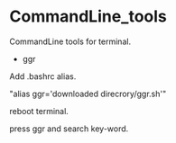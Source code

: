 CommandLine_tools
=================

CommandLine tools for terminal.


  - ggr

 Add .bashrc alias.

 "alias ggr='downloaded direcrory/ggr.sh'"

 reboot terminal.

 press ggr and search key-word.
